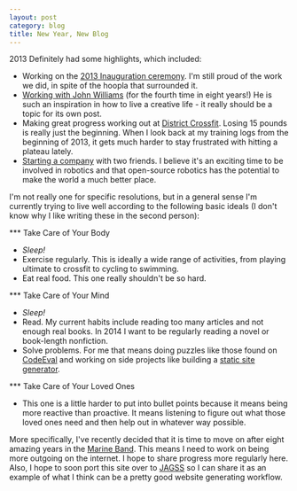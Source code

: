 ```yaml
---
layout: post
category: blog
title: New Year, New Blog
---
```

2013 Definitely had some highlights, which included:
- Working on the [2013 Inauguration ceremony](https://www.youtube.com/watch?v=1dGKVC_Xl08). I'm still proud of the work we did, in spite of the hoopla that surrounded it.
- [Working with John Williams](https://www.youtube.com/watch?v=QDHR8tex8hY) (for the fourth time in eight years!) He is such an inspiration in how to live a creative life - it really should be a topic for its own post.
- Making great progress working out at [District Crossfit](http://districtcrossfit.com/). Losing 15 pounds is really just the beginning. When I look back at my training logs from the beginning of 2013, it gets much harder to stay frustrated with hitting a plateau lately.
- [Starting a company](http://www.srtlabs.com) with two friends. I believe it's an exciting time to be involved in robotics and that open-source robotics has the potential to make the world a much better place.

I'm not really one for specific resolutions, but in a general sense I'm currently trying to live well according to the following basic ideals (I don't know why I like writing these in the second person):

*** Take Care of Your Body

- *Sleep!*
- Exercise regularly. This is ideally a wide range of activities, from playing ultimate to crossfit to cycling to swimming.
- Eat real food. This one really shouldn't be so hard.

*** Take Care of Your Mind

- *Sleep!*
- Read. My current habits include reading too many articles and not enough real books. In 2014 I want to be regularly reading a novel or book-length nonfiction.
- Solve problems. For me that means doing puzzles like those found on [CodeEval](https://www.codeeval.com) and working on side projects like building a [static site generator](https://github.com/esonderegger/jagss).

*** Take Care of Your Loved Ones

- This one is a little harder to put into bullet points because it means being more reactive than proactive. It means listening to figure out what those loved ones need and then help out in whatever way possible.

More specifically, I've recently decided that it is time to move on after eight amazing years in the [Marine Band](http://www.marineband.marines.mil/). This means I need to work on being more outgoing on the internet. I hope to share progress more regularly here. Also, I hope to soon port this site over to [JAGSS](https://github.com/esonderegger/jagss) so I can share it as an example of what I think can be a pretty good website generating workflow.